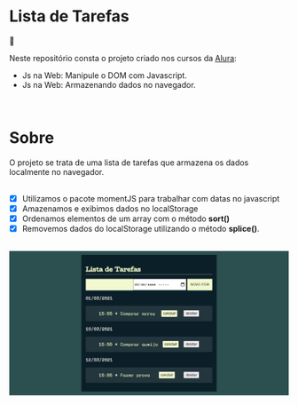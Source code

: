 <h1>Lista de Tarefas </h1>

:checkered_flag:

Neste repositório consta o projeto criado nos cursos da [Alura](https://www.alura.com.br/):

<ul>
<li>Js na Web: Manipule o DOM com Javascript.</li>
<li>Js na Web: Armazenando dados no navegador.
</ul> <br>


<h1>Sobre</h1>
O projeto se trata de uma lista de tarefas que armazena os dados localmente no navegador. <br><br>

- [x] Utilizamos o pacote momentJS para trabalhar com datas no javascript<br>
- [x] Amazenamos e exibimos dados no localStorage<br>
- [x] Ordenamos elementos de um array com o método **sort()**<br>
- [x] Removemos dados do localStorage utilizando o método **splice()**.<br><br>

<img src='.\assets\img\lista-de-tarefas.jpg'>